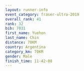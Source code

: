 ```yaml
---
layout: runner-info 
event_category: fraser-ultra-2019 
overall_rank: 41
rank: 32
bib: 7031
first_name: Yuehon
last_name: Chin
distance: 70KM
country: Argentina
category_km: 70KM
gender: Male
finish_time: 11-42-08
---
```

